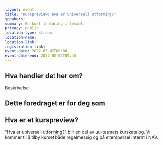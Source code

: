 ```yaml
---
layout: event
title: "Kurspreview: Hva er universell utforming?"
speakers: 
summary: En kort innføring i temaet.
privacy: public
location-type: stream
location-name:
location-link:
registration-link:
event-date: 2022-05-02T09:00
event-date-end: 2022-05-02T09:45
---
```

## Hva handler det her om?
Beskrivelse

## Dette foredraget er for deg som


## Hva er et kurspreview?
"Hva er universell utforming?" blir en del av uu-teamets kurskatalog.  Vi kommer til å tilby kurset både regelmessig og på etterspørsel internt i NAV.  
